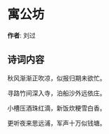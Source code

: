 # 寓公坊

**作者**: 刘过

## 诗词内容

秋风渐渐正吹凉，似报归期未欲忙。

寻路竹间深入寺，泊船沙外远依庄。

小槽压酒珠红滴，新饭炊粳雪白香。

更听夜来思远浦，军声十万似钱塘。

